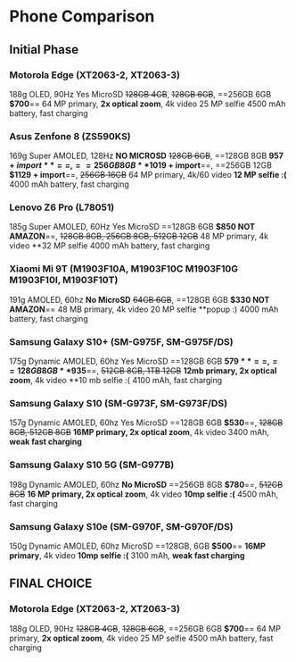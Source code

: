 # Phone Comparison



## Initial Phase

### Motorola Edge (XT2063-2, XT2063-3) 
188g
OLED, 90Hz
Yes MicroSD
~~128GB 4GB~~, ~~128GB 6GB~~, ==256GB 6GB **$700**==
64 MP primary, **2x optical zoom**, 4k video
25 MP selfie
4500 mAh battery, fast charging

### Asus Zenfone 8 (ZS590KS)
169g
Super AMOLED, 128Hz
**NO MICROSD**
~~128GB 6GB~~, ==128GB 8GB **$957 + import**==, ==256GB 8GB **$1019 + import**==, 
==256GB 12GB **$1129 + import**==, ~~256GB 16GB~~
64 MP primary, 4k/60 video
**12 MP selfie :(**
4000 mAh battery, fast charging

### Lenovo Z6 Pro (L78051)
185g
Super AMOLED, 60Hz
Yes MicroSD
==128GB 6GB **$850 NOT AMAZON**==, ~~128GB 8GB, 256GB 8GB, 512GB 12GB~~
48 MP primary, 4k video
**32 MP selfie
4000 mAh battery, fast charging

### Xiaomi Mi 9T (M1903F10A, M1903F10C M1903F10G M1903F10I, M1903F10T)
191g
AMOLED, 60hz
**No MicroSD**
~~64GB 6GB~~, ==128GB 6GB **$330 NOT AMAZON**== 
48 MB primary, 4k video
20 MP selfie **popup :)
4000 mAh battery, fast charging

### Samsung Galaxy S10+ (SM-G975F, SM-G975F/DS)
175g
Dynamic AMOLED, 60hz
Yes MicroSD
==128GB 6GB **$579**==, ==128GB 8GB **$935**==, ~~512GB 8GB, 1TB 12GB~~
**12mb primary, 2x optical zoom**, 4k video
**10 mb selfie :(
4100 mAh, fast charging

### Samsung Galaxy S10 (SM-G973F, SM-G973F/DS)
157g
Dynamic AMOLED, 60hz
Yes MicroSD
==128GB 6GB **$530**==, ~~128GB 8GB, 512GB 8GB~~
**16MP primary, 2x optical zoom**, 4k video
3400 mAh, **weak fast charging**

### Samsung Galaxy S10 5G (SM-G977B)
198g
Dynamic AMOLED, 60hz
**No MicroSD**
==256GB 8GB **$780**==, ~~512GB 8GB~~
**16 MP primary, 2x optical zoom**, 4k video
**10mp selfie :(**
4500 mAh, fast charging

### Samsung Galaxy S10e (SM-G970F, SM-G970F/DS)
150g
Dynamic AMOLED, 60hz
MicroSD
==128GB, 6GB **$500**==
**16MP primary**, 4k video
**10mp selfie :(**
3100 mAh, **weak fast charging**

## FINAL CHOICE 

### Motorola Edge (XT2063-2, XT2063-3) 
188g
OLED, 90Hz
~~128GB 4GB~~, ~~128GB 6GB~~, ==256GB 6GB **$700**==
64 MP primary, **2x optical zoom**, 4k video
25 MP selfie
4500 mAh battery, fast charging